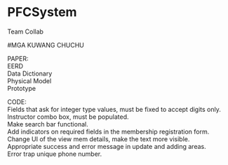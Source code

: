 # PFCSystem
Team Collab

#MGA KUWANG CHUCHU

PAPER: <br />
EERD <br />
Data Dictionary <br />
Physical Model <br />
Prototype <br />



CODE: <br />
Fields that ask for integer type values, must be fixed to accept digits only. <br />
Instructor combo box, must be populated. <br />
Make search bar functional.<br/>
Add indicators on required fields in the membership registration form. <br/>
Change UI of the view mem details, make the text more visible. <br/>
Appropriate success and error message in update and adding areas. <br/>
Error trap unique phone number. <br/>
<br/>
<br/>


